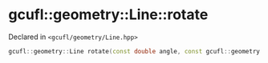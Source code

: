 # gcufl::geometry::Line::rotate
Declared in `<gcufl/geometry/Line.hpp>`
```cpp
gcufl::geometry::Line rotate(const double angle, const gcufl::geometry::Point pivot = gcufl::geometry::Point(0, 0));
```
